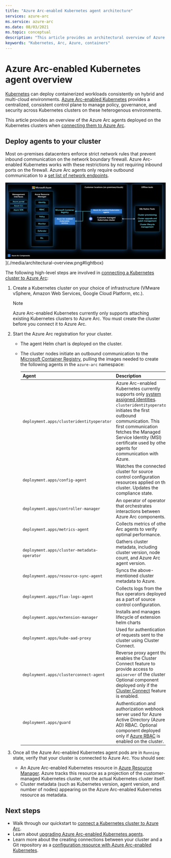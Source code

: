 ```yaml
---
title: "Azure Arc-enabled Kubernetes agent architecture"
services: azure-arc
ms.service: azure-arc
ms.date: 08/03/2021
ms.topic: conceptual
description: "This article provides an architectural overview of Azure Arc-enabled Kubernetes agents."
keywords: "Kubernetes, Arc, Azure, containers"
---
```


# Azure Arc-enabled Kubernetes agent overview

[Kubernetes](https://kubernetes.io/) can deploy containerized workloads consistently on hybrid and multi-cloud environments. [Azure Arc-enabled Kubernetes](overview.md) provides a centralized, consistent control plane to manage policy, governance, and security across Kubernetes clusters on these heterogenous environments.

This article provides an overview of the Azure Arc agents deployed on the Kubernetes clusters when [connecting them to Azure Arc](quickstart-connect-cluster.md).

## Deploy agents to your cluster

Most on-premises datacenters enforce strict network rules that prevent inbound communication on the network boundary firewall. Azure Arc-enabled Kubernetes works with these restrictions by not requiring inbound ports on the firewall. Azure Arc agents only require outbound communication to a [set list of network endpoints](quickstart-connect-cluster.md#meet-network-requirements).

![Diagram showing an architectural overview of the Azure Arc-enabled Kubernetes agents](./media/architectural-overview.png)](./media/architectural-overview.png#lightbox)

The following high-level steps are involved in [connecting a Kubernetes cluster to Azure Arc](quickstart-connect-cluster.md):

1. Create a Kubernetes cluster on your choice of infrastructure (VMware vSphere, Amazon Web Services, Google Cloud Platform, etc.). 

    > [!NOTE]
    > Azure Arc-enabled Kubernetes currently only supports attaching existing Kubernetes clusters to Azure Arc. You must create the cluster before you connect it to Azure Arc.

1. Start the Azure Arc registration for your cluster.
    * The agent Helm chart is deployed on the cluster.
    * The cluster nodes initiate an outbound communication to the [Microsoft Container Registry](https://github.com/microsoft/containerregistry), pulling the images needed to create the following agents in the `azure-arc` namespace:

        | Agent | Description |
        | ----- | ----------- |
        | `deployment.apps/clusteridentityoperator` | Azure Arc-enabled Kubernetes currently supports only [system assigned identities](../../active-directory/managed-identities-azure-resources/overview.md). `clusteridentityoperator` initiates the first outbound communication. This first communication fetches the Managed Service Identity (MSI) certificate used by other agents for communication with Azure. |
        | `deployment.apps/config-agent` | Watches the connected cluster for source control configuration resources applied on the cluster. Updates the compliance state. |
        | `deployment.apps/controller-manager` | An operator of operators that orchestrates interactions between Azure Arc components. |
        | `deployment.apps/metrics-agent` | Collects metrics of other Arc agents to verify optimal performance. |
        | `deployment.apps/cluster-metadata-operator` | Gathers cluster metadata, including cluster version, node count, and Azure Arc agent version. |
        | `deployment.apps/resource-sync-agent` | Syncs the above-mentioned cluster metadata to Azure. |
        | `deployment.apps/flux-logs-agent` | Collects logs from the flux operators deployed as a part of source control configuration. |
        | `deployment.apps/extension-manager` | Installs and manages lifecycle of extension helm charts |
        | `deployment.apps/kube-aad-proxy` | Used for authentication of requests sent to the cluster using Cluster Connect. |
        | `deployment.apps/clusterconnect-agent` | Reverse proxy agent that enables the Cluster Connect feature to provide access to `apiserver` of the cluster. Optional component deployed only if the [Cluster Connect](conceptual-cluster-connect.md) feature is enabled.  |
        | `deployment.apps/guard` | Authentication and authorization webhook server used for Azure Active Directory (Azure AD) RBAC. Optional component deployed only if [Azure RBAC](conceptual-azure-rbac.md) is enabled on the cluster.   |

1. Once all the Azure Arc-enabled Kubernetes agent pods are in `Running` state, verify that your cluster is connected to Azure Arc. You should see:
    * An Azure Arc-enabled Kubernetes resource in [Azure Resource Manager](../../azure-resource-manager/management/overview.md). Azure tracks this resource as a projection of the customer-managed Kubernetes cluster, not the actual Kubernetes cluster itself.
    * Cluster metadata (such as Kubernetes version, agent version, and number of nodes) appearing on the Azure Arc-enabled Kubernetes resource as metadata.

## Next steps

* Walk through our quickstart to [connect a Kubernetes cluster to Azure Arc](./quickstart-connect-cluster.md).
* Learn about [upgrading Azure Arc-enabled Kubernetes agents](agent-upgrade.md).
* Learn more about the creating connections between your cluster and a Git repository as a [configuration resource with Azure Arc-enabled Kubernetes](./conceptual-configurations.md).
